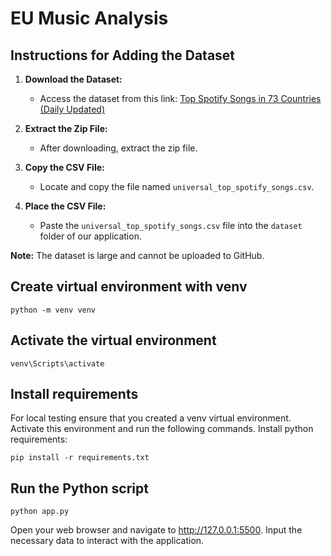 # EU Music Analysis

## Instructions for Adding the Dataset

1. **Download the Dataset:**
   - Access the dataset from this link: [Top Spotify Songs in 73 Countries (Daily Updated)](https://www.kaggle.com/datasets/asaniczka/top-spotify-songs-in-73-countries-daily-updated/data)

2. **Extract the Zip File:**
   - After downloading, extract the zip file.

3. **Copy the CSV File:**
   - Locate and copy the file named `universal_top_spotify_songs.csv`.

4. **Place the CSV File:**
   - Paste the `universal_top_spotify_songs.csv` file into the `dataset` folder of our application.

**Note:** The dataset is large and cannot be uploaded to GitHub.

## Create virtual environment with venv
``` shell
python -m venv venv
```

## Activate the virtual environment
``` shell
venv\Scripts\activate
```

## Install requirements
For local testing ensure that you created a venv virtual environment. Activate this environment and run the following commands.
Install python requirements:

``` shell
pip install -r requirements.txt
```

## Run the Python script
``` shell
python app.py
```
Open your web browser and navigate to http://127.0.0.1:5500. Input the necessary data to interact with the application.